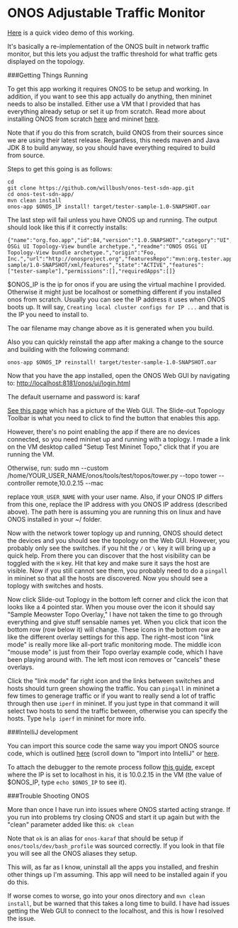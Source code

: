 # ONOS Adjustable Traffic Monitor

[Here](https://www.youtube.com/watch?v=bfOeAvl24Qw) is a quick video demo of this working.

It's basically a re-implementation of the ONOS built in network traffic monitor, but this lets you adjust the traffic threshold for what traffic gets displayed on the topology.

###Getting Things Running

To get this app working it requires ONOS to be setup and working. In addition, if you want to see this app actually do anything, then mininet needs to also be installed. Either use a VM that I provided that has everything already setup or set it up from scratch. Read more about installing ONOS from scratch [here](https://wiki.onosproject.org/display/ONOS/ONOS+from+Scratch) and mininet [here](http://mininet.org/download/). 

Note that if you do this from scratch, build ONOS from their sources since we are using their latest release. Regardless, this needs maven and Java JDK 8 to build anyway, so you should have everything required to build from source.

Steps to get this going is as follows:

```
cd
git clone https://github.com/willbush/onos-test-sdn-app.git
cd onos-test-sdn-app/
mvn clean install
onos-app $ONOS_IP install! target/tester-sample-1.0-SNAPSHOT.oar
```

The last step will fail unless you have ONOS up and running. The output should look like this if it correctly installs:

    {"name":"org.foo.app","id":84,"version":"1.0.SNAPSHOT","category":"UI","description":"ONOS OSGi UI Topology-View bundle archetype.","readme":"ONOS OSGi UI Topology-View bundle archetype.","origin":"Foo, Inc.","url":"http://onosproject.org","featuresRepo":"mvn:org.tester.app.sample/tester-sample/1.0-SNAPSHOT/xml/features","state":"ACTIVE","features":["tester-sample"],"permissions":[],"requiredApps":[]}

$ONOS_IP is the ip for onos if you are using the virtual machine I provided. Otherwise it might just be localhost or something different if you installed onos from scratch. Usually you can see the IP address it uses when ONOS boots up. It will say, `Creating local cluster configs for IP ...` and that is the IP you need to install to.

The oar filename may change above as it is generated when you build.

Also you can quickly reinstall the app after making a change to the source and building with the following command:

    onos-app $ONOS_IP reinstall! target/tester-sample-1.0-SNAPSHOT.oar

Now that you have the app installed, open the ONOS Web GUI by navigating to: [http://localhost:8181/onos/ui/login.html](http://localhost:8181/onos/ui/login.html)

The default username and password is: karaf

[See this page](https://wiki.onosproject.org/display/ONOS/The+ONOS+Web+GUI) which has a picture of the Web GUI. The Slide-out Topology Toolbar is what you need to click to find the button that enables this app.

However, there's no point enabling the app if there are no devices connected, so you need mininet up and running with a toplogy. I made a link on the VM desktop called "Setup Test Mininet Topo," click that if you are running the VM.

Otherwise, run: 
    sudo mn --custom /home/YOUR_USER_NAME/onos/tools/test/topos/tower.py --topo tower --controller remote,10.0.2.15 --mac

replace `YOUR_USER_NAME` with your user name. Also, if your ONOS IP differs from this one, replace the IP address with you ONOS IP address (described above). The path here is assuming you are running this on linux and have ONOS installed in your ~/ folder.

Now with the network tower toplogy up and running, ONOS should detect the devices and you should see the topology on the Web GUI. However, you probably only see the switches. if you hit the `/` or `\` key it will bring up a quick help. From there you can discover that the host visibility can be toggled with the `H` key. Hit that key and make sure it says the host are visible. Now if you still cannot see them, you probably need to do a `pingall` in mininet so that all the hosts are discovered. Now you should see a toplogy with switches and hosts.

Now click Slide-out Toplogy in the bottom left corner and click the icon that looks like a 4 pointed star. When you mouse over the icon it should say "Sample Meowster Topo Overlay," I have not taken the time to go through everything and give stuff sensable names yet. When you click that icon the bottom row (row below it) will change. These icons in the bottom row are like the different overlay settings for this app. The right-most icon "link mode" is really more like all-port trafic monitoring mode. The middle icon "mouse mode" is just from their Topo overlay example code, which I have been playing around with. The left most icon removes or "cancels" these overlays.

Click the "link mode" far right icon and the links between switches and hosts should turn green showing the traffic. You can `pingall` in mininet a few times to generage traffic or if you want to really send a lot of traffic through then use `iperf` in mininet. If you just type in that command it will select two hosts to send the traffic between, otherwise you can specify the hosts. Type `help iperf` in mininet for more info.

###IntelliJ development

You can import this source code the same way you import ONOS source code, which is outlined [here](https://wiki.onosproject.org/display/ONOS/Web+UI+Tutorial+-+Creating+a+Custom+View) (scroll down to "Import into IntelliJ" or [here](https://wiki.onosproject.org/display/ONOS/Importing+ONOS+projects+into+IntelliJ+IDEA).

To attach the debugger to the remote process follow [this guide](https://www.youtube.com/watch?v=UzWcI9KvP0g), except where the IP is set to localhost in his, it is 10.0.2.15 in the VM (the value of $ONOS_IP, type `echo $ONOS_IP` to see it).

###Trouble Shooting ONOS

More than once I have run into issues where ONOS started acting strange. If you run into problems try closing ONOS and start it up again but with the "clean" parameter added like this: `ok clean`

Note that `ok` is an alias for `onos-karaf` that should be setup if `onos/tools/dev/bash_profile` was sourced correctly. If you look in that file you will see all the ONOS aliases they setup.

This will, as far as I know, uninstall all the apps you installed, and freshin other things up I'm assuming. This app will need to be installed again if you do this.

If worse comes to worse, go into your onos directory and `mvn clean install`, but be warned that this takes a long time to build. I have had issues getting the Web GUI to connect to the localhost, and this is how I resolved the issue.

